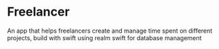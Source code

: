 # Freelancer
An app that helps freelancers create and manage time spent on different projects, build with swift using realm swift for database management
